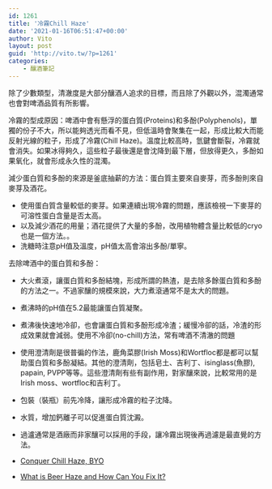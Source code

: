 ```yaml
---
id: 1261
title: '冷霧Chill Haze'
date: '2021-01-16T06:51:47+00:00'
author: Vito
layout: post
guid: 'http://vito.tw/?p=1261'
categories:
    - 釀酒筆記
---
```


除了少數類型，清澈度是大部分釀酒人追求的目標，而且除了外觀以外，混濁通常也會對啤酒品質有所影響。

冷霧的型成原因：啤酒中會有懸浮的蛋白質(Proteins)和多酚(Polyphenols)，單獨的份子不大，所以能夠透光而看不見，但低溫時會聚集在一起，形成比較大而能反射光線的粒子，形成了冷霧(Chill Haze)。溫度比較高時，氫鍵會斷裂，冷霧就會消失。如果冰得夠久，這些粒子最後還是會沈降到最下層，但放得更久，多酚如果氧化，就會形成永久性的混濁。

減少蛋白質和多酚的來源是釜底抽薪的方法：蛋白質主要來自麥芽，而多酚則來自麥芽及酒花。

- 使用蛋白質含量較低的麥芽。如果連續出現冷霧的問題，應該檢視一下麥芽的可溶性蛋白含量是否太高。
- 以及減少酒花的用量；酒花提供了大量的多酚，改用植物體含量比較低的cryo也是一個方法。。
- 洗糖時注意pH值及溫度，pH值太高會溶出多酚/單寧。

去除啤酒中的蛋白質和多酚：

- 大火煮滾，讓蛋白質和多酚結塊，形成所謂的熱渣，是去除多餘蛋白質和多酚的方法之一。不過家釀的規模來說，大力煮滾通常不是太大的問題。
- 煮沸時的pH值在5.2最能讓蛋白質凝聚。
- 煮沸後快速地冷卻，也會讓蛋白質和多酚形成冷渣；緩慢冷卻的話，冷渣的形成效果就會減弱。使用不冷卻(no-chill)方法，常有啤酒不清澈的問題
- 使用澄清劑是很普徧的作法，鹿角菜膠(Irish Moss)和Wortfloc都是都可以幫助蛋白質和多酚凝結。其他的澄清劑，包括皂土、吉利丁、isinglass(魚膠), papain, PVPP等等。這些澄清劑有些有副作用，對家釀來說，比較常用的是Irish moss、wortfloc和吉利丁。
- 包裝（裝瓶）前先冷降，讓形成冷霧的粒子沈降。
- 水質，增加鈣離子可以促進蛋白質沈澱。
- 過瀘通常是酒廠而非家釀可以採用的手段，讓冷霧出現後再過濾是最直覺的方法。

- [Conquer Chill Haze, BYO](https://byo.com/article/conquer-chill-haze/)
- [What is Beer Haze and How Can You Fix It?](https://www.homebrewersassociation.org/how-to-brew/beer-haze-cloudy-homebrew/)